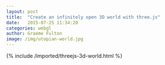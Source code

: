 ```yaml
---
layout: post
title:  "Create an infinitely open 3D world with three.js"
date:   2015-07-25 11:34:20
categories: webgl
author: Graeme Fulton
image: /img/utopian-world.jpg
---
```

{% include /imported/threejs-3d-world.html %}
